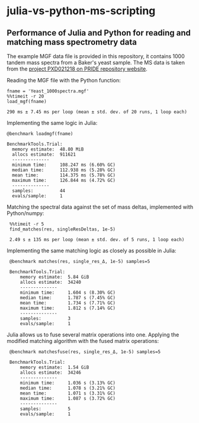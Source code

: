 # julia-vs-python-ms-scripting
## Performance of Julia and Python for reading and matching mass spectrometry data


The example MGF data file is provided in this repository, it contains 1000 tandem mass spectra from a Baker's yeast sample. The MS data is taken from the [project PXD021218 on PRIDE repository website](https://www.ebi.ac.uk/pride/archive/projects/PXD021218/).

Reading the MGF file with the Python function:
     
    fname = 'Yeast_1000spectra.mgf'
    %%timeit -r 20
    load_mgf(fname)
  
    290 ms ± 7.45 ms per loop (mean ± std. dev. of 20 runs, 1 loop each)
  
Implementing the same logic in Julia:

    @benchmark loadmgf(fname)
  
    BenchmarkTools.Trial: 
      memory estimate:  48.80 MiB
      allocs estimate:  911621
      --------------
      minimum time:     108.247 ms (6.60% GC)
      median time:      112.938 ms (5.28% GC)
      mean time:        114.375 ms (5.78% GC)
      maximum time:     126.844 ms (4.72% GC)
      --------------
      samples:          44
      evals/sample:     1
  
Matching the spectral data against the set of mass deltas, implemented with Python/numpy:

     %%timeit -r 5
     find_matches(res, singleResDeltas, 1e-5)
  
     2.49 s ± 135 ms per loop (mean ± std. dev. of 5 runs, 1 loop each)
  
Implementing the same matching logic as closely as possible in Julia:

     @benchmark matches(res, single_res_Δ, 1e-5) samples=5
  
     BenchmarkTools.Trial: 
         memory estimate:  5.84 GiB
         allocs estimate:  34240
         --------------
         minimum time:     1.604 s (8.30% GC)
         median time:      1.787 s (7.45% GC)
         mean time:        1.734 s (7.71% GC)
         maximum time:     1.812 s (7.14% GC)
         --------------
         samples:          3
         evals/sample:     1
    
Julia allows us to fuse several matrix operations into one. Applying the modified matching algorithm with the fused matrix operations:
  
     @benchmark matchesfuse(res, single_res_Δ, 1e-5) samples=5
  
     BenchmarkTools.Trial: 
         memory estimate:  1.54 GiB
         allocs estimate:  34246
         --------------
         minimum time:     1.036 s (3.13% GC)
         median time:      1.078 s (3.21% GC)
         mean time:        1.071 s (3.31% GC)
         maximum time:     1.087 s (3.72% GC)
         --------------
         samples:          5
         evals/sample:     1
